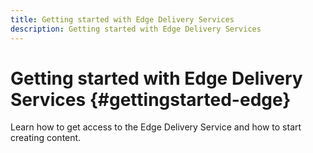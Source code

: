 ```yaml
---
title: Getting started with Edge Delivery Services
description: Getting started with Edge Delivery Services
---
```


# Getting started with Edge Delivery Services {#gettingstarted-edge}

Learn how to get access to the Edge Delivery Service and how to start creating content.